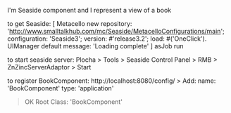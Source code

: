 I'm Seaside component and I represent a view of a book

to get Seaside:
[
    Metacello new
        repository: 'http://www.smalltalkhub.com/mc/Seaside/MetacelloConfigurations/main';
        configuration: 'Seaside3';
        version: #'release3.2';
        load: #('OneClick').
    UIManager default message: 'Loading complete'
] asJob run

to start seaside server: 
Plocha > Tools > Seaside Control Panel > RMB > ZnZincServerAdaptor > Start

to register BookComponent:
http://localhost:8080/config/ > Add:
name: 'BookComponent'
type: 'application'
> OK
Root Class: 'BookComponent'
